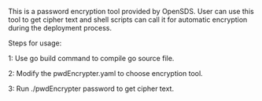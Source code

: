 This is a password encryption tool provided by OpenSDS. User can use this tool to get cipher text and shell scripts can call it for automatic encryption during the deployment process.

Steps for usage:

1: Use go build command to compile go source file.

2: Modify the pwdEncrypter.yaml to choose encryption tool.

3: Run ./pwdEncrypter password to get cipher text.
